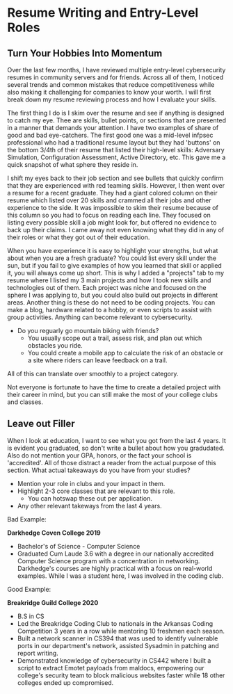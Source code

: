 # Resume Writing and Entry-Level Roles

## Turn Your Hobbies Into Momentum

Over the last few months, I have reviewed multiple entry-level cybersecurity resumes in community servers and for friends. Across all of them, I noticed several trends and common mistakes that reduce competitiveness while also making it challenging for companies to know your worth. I will first break down my resume reviewing process and how I evaluate your skills. 

The first thing I do is I skim over the resume and see if anything is designed to catch my eye. Thee are skills, bullet points, or sections that are presented in a manner that demands your attention. I have two examples of share of good and bad eye-catchers. The first good one was a mid-level infpsec professional who had a traditional resume layout but they had 'buttons' on the bottom 3/4th of their resume that listed their high-level skills: Adversary Simulation, Configuration Assessment, Active Directory, etc. This gave me a quick snapshot of what sphere they reside in. 

I shift my eyes back to their job section and see bullets that quickly confirm that they are experienced with red teaming skills. However, I then went over a resume for a recent graduate. They had a giant colored column on their resume which listed over 20 skills and crammed all their jobs and other experience to the side. It was impossible to skim their resume because of this column so you had to focus on reading each line. They focused on listing every possible skill a job might look for, but offered no evidence to back up their claims. I came away not even knowing what they did in any of their roles or what they got out of their education. 

When you have experience it is easy to highlight your strengths, but what about when you are a fresh graduate? You could list every skill under the sun, but if you fail to give examples of how you learned that skill or applied it, you will always come up short. This is why I added a "projects" tab to my resume where I listed my 3 main projects and how I took new skills and technologies out of them. Each project was niche and focused on the sphere I was applying to, but you could also build out projects in different areas. Another thing is these do not need to be coding projects. You can make a blog, hardware related to a hobby, or even scripts to assist with group activities. Anything can become relevant to cybersecurity. 

- Do you reguarly go mountain biking with friends? 
  - You usually scope out a trail, assess risk, and plan out which obstacles you ride. 
  - You could create a mobile app to calculate the risk of an obstacle or a site where riders can leave feedback on a trail. 
 
All of this can translate over smoothly to a project category. 

Not everyone is fortunate to have the time to create a detailed project with their career in mind, but you can still make the most of your college clubs and classes. 

## Leave out Filler

When I look at education, I want to see what you got from the last 4 years. It is evident you graduated, so don't write a bullet about how you gradudated. Also do not mention your GPA, honors, or the fact your school is 'accredited'. All of those distract a reader from the actual purpose of this section. What actual takeaways do you have from your studies? 

- Mention your role in clubs and your impact in them.
- Highlight 2-3 core classes that are relevant to this role.
  - You can hotswap these out per application. 
- Any other relevant takeways from the last 4 years.

Bad Example:

**Darkhedge Coven College 2019**
- Bachelor's of Science - Computer Science
- Graduated Cum Laude 3.6 with a degree in our nationally accredited Computer Science program with a concentration in networking. Darkhedge's courses are highly practical with a focus on real-world examples. While I was a student here, I was involved in the coding club. 

Good Example:

**Breakridge Guild College 2020**
- B.S in CS
- Led the Breakridge Coding Club to nationals in the Arkansas Coding Competition 3 years in a row while mentoring 10 freshmen each season. 
- Built a network scanner in CS394 that was used to identify vulnerable ports in our department's network, assisted Sysadmin in patching and report writing.
- Demonstrated knowledge of cybersecurity in CS442 where I built a script to extract Emotet payloads from maldocs, empowering our college's security team to block malicious websites faster while 18 other colleges ended up compromised. 



